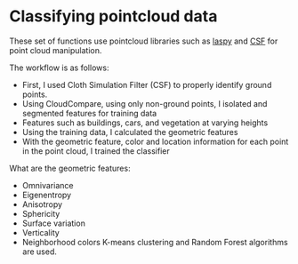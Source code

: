 # Classifying pointcloud data

These set of functions use pointcloud libraries such as [laspy](https://laspy.readthedocs.io/en/latest/) and [CSF](https://github.com/jianboqi/CSF) for point cloud manipulation.

The workflow is as follows:
- First, I used Cloth Simulation Filter (CSF) to properly identify ground points.
- Using CloudCompare, using only non-ground points, I isolated and segmented features for training data
- Features such as buildings, cars, and vegetation at varying heights
- Using the training data, I calculated the geometric features
- With the geometric feature, color and location information for each point in the point cloud, I trained the classifier
    
What are the geometric features:
- Omnivariance
- Eigenentropy
- Anisotropy
- Sphericity
- Surface variation
- Verticality
- Neighborhood colors
K-means clustering and Random Forest algorithms are used.
